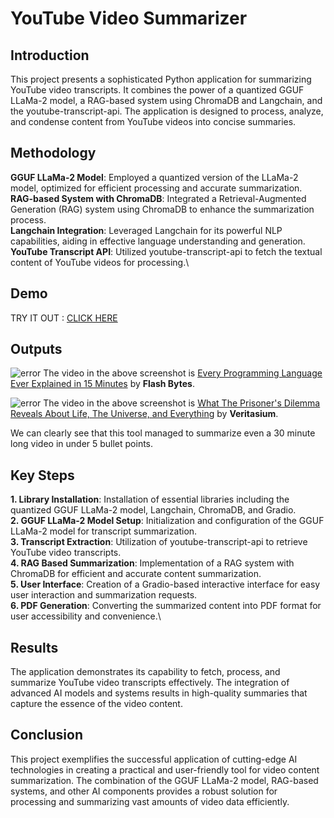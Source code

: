 # YouTube Video Summarizer

## Introduction

This project presents a sophisticated Python application for summarizing YouTube video transcripts. It combines the power of a quantized GGUF LLaMa-2 model, a RAG-based system using ChromaDB and Langchain, and the youtube-transcript-api. The application is designed to process, analyze, and condense content from YouTube videos into concise summaries.

## Methodology

**GGUF LLaMa-2 Model**: Employed a quantized version of the LLaMa-2 model, optimized for efficient processing and accurate summarization.\
**RAG-based System with ChromaDB**: Integrated a Retrieval-Augmented Generation (RAG) system using ChromaDB to enhance the summarization process.\
**Langchain Integration**: Leveraged Langchain for its powerful NLP capabilities, aiding in effective language understanding and generation.\
**YouTube Transcript API**: Utilized youtube-transcript-api to fetch the textual content of YouTube videos for processing.\

## Demo

TRY IT OUT : [CLICK HERE](https://huggingface.co/spaces/unpairedelectron07/YT_Video_Summarizer)

## Outputs

![error](https://i.ibb.co/WPmQ0Jh/languages.jpg)
The video in the above screenshot is [Every Programming Language Ever Explained in 15 Minutes](https://www.youtube.com/watch?v=ajIcjx0PeYU) by **Flash Bytes**.

![error](https://i.ibb.co/v4NWkmV/prisoner.jpg)
The video in the above screenshot is [What The Prisoner's Dilemma Reveals About Life, The Universe, and Everything](https://www.youtube.com/watch?v=mScpHTIi-kM&t=3s) by **Veritasium**.

We can clearly see that this tool managed to summarize even a 30 minute long video in under 5 bullet points.

## Key Steps

**1. Library Installation**: Installation of essential libraries including the quantized GGUF LLaMa-2 model, Langchain, ChromaDB, and Gradio.\
**2. GGUF LLaMa-2 Model Setup**: Initialization and configuration of the GGUF LLaMa-2 model for transcript summarization.\
**3. Transcript Extraction**:  Utilization of youtube-transcript-api to retrieve YouTube video transcripts.\
**4. RAG Based Summarization**: Implementation of a RAG system with ChromaDB for efficient and accurate content summarization.\
**5. User Interface**: Creation of a Gradio-based interactive interface for easy user interaction and summarization requests.\
**6. PDF Generation**: Converting the summarized content into PDF format for user accessibility and convenience.\

## Results

The application demonstrates its capability to fetch, process, and summarize YouTube video transcripts effectively. The integration of advanced AI models and systems results in high-quality summaries that capture the essence of the video content.

## Conclusion

This project exemplifies the successful application of cutting-edge AI technologies in creating a practical and user-friendly tool for video content summarization. The combination of the GGUF LLaMa-2 model, RAG-based systems, and other AI components provides a robust solution for processing and summarizing vast amounts of video data efficiently.
